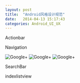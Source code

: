 ```yaml
---
layout: post
title:  "Android风格设计规范"
date:   2014-04-13 15:17:43
categories: Android_UI_UX
---
```


Actionbar

Navigation

![Google+]({{site.url}}/assets/images/actionbar_google_plus.png)
![Google+]({{site.url}}/assets/images/actionbar_google_music.png)
![Google+]({{site.url}}/assets/images/actionbar_caledar.png)



SearchBar

indexlistview
